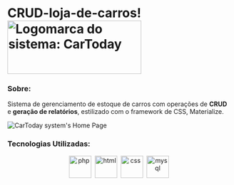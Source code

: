 # CRUD-loja-de-carros! <img src="https://user-images.githubusercontent.com/73439911/177026529-54acb166-f52e-4b60-96d2-6414be382194.png" alt="Logomarca do sistema: CarToday" height="120" width="300" align="center"/>

### Sobre:

<p>Sistema de gerenciamento de estoque de carros com operações de <strong>CRUD</strong> e <strong>geração de relatórios</strong>, estilizado com o framework de CSS, Materialize.<p> 
<img src="https://user-images.githubusercontent.com/73439911/177041841-639b20ed-6c4a-4119-b188-2aa76e903b43.gif" alt="CarToday system's Home Page" title="Home Page do sistema.">

### Tecnologias Utilizadas:

<div align="center">
  <img src="https://user-images.githubusercontent.com/73439911/176926256-a90c72af-21ab-45a2-86c9-5c1028fdd482.svg" alt="php" height="50" width="50"/>&nbsp;
  <img src="https://user-images.githubusercontent.com/73439911/176584004-4ae4d895-875d-4368-996f-d3e29835e306.svg" alt="html" height="50" width="50"/>&nbsp;
  <img src="https://user-images.githubusercontent.com/73439911/176584178-3e67282b-0a66-4846-a152-4045012cb713.svg" alt="css" height="50" width="50"/>&nbsp;
  <img src="https://user-images.githubusercontent.com/73439911/176584329-56924e91-e560-4c8e-921d-c0eabd6b481e.svg" alt="mysql" height="50" width="50"/>&nbsp;
</div>

